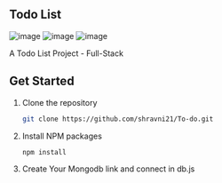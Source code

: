 ## Todo List
![image](https://user-images.githubusercontent.com/91143764/204445513-b219bcc6-ef4a-4ac2-993b-d400c69d8497.png)
![image](https://user-images.githubusercontent.com/91143764/204443846-6197285e-8bc5-4245-90be-97ca101a942e.png)
![image](https://user-images.githubusercontent.com/91143764/204443900-0c5b98ba-9f3f-4540-9f2b-30335143f073.png)

A Todo List Project - Full-Stack

## Get Started

1. Clone the repository

   ```sh 
   git clone https://github.com/shravni21/To-do.git

   ```

2. Install NPM packages

   ```sh
   npm install
   ```

3. Create Your Mongodb link and connect in db.js
